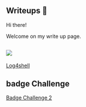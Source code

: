 ## Writeups :memo:

Hi there!

Welcome on my write up page.
## ![](https://www.hackthebox.com/images/logo-htb.svg)
[Log4shell](Log4shell.md)

## badge Challenge
[Badge Challenge 2](Badge%20Challenge%202.md)
